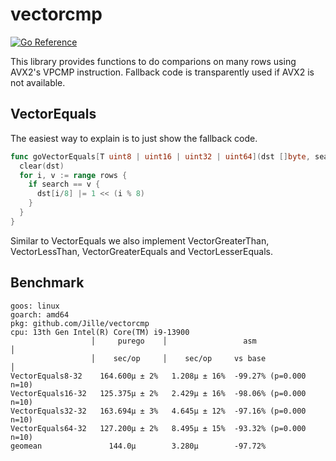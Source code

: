 # vectorcmp

[![Go Reference](https://pkg.go.dev/badge/github.com/Jille/vectorcmp.svg)](https://pkg.go.dev/github.com/Jille/vectorcmp)

This library provides functions to do comparions on many rows using AVX2's VPCMP instruction. Fallback code is transparently used if AVX2 is not available.

## VectorEquals

The easiest way to explain is to just show the fallback code.

```go
func goVectorEquals[T uint8 | uint16 | uint32 | uint64](dst []byte, search T, rows []T) {
  clear(dst)
  for i, v := range rows {
    if search == v {
      dst[i/8] |= 1 << (i % 8)
    }
  }
}
```

Similar to VectorEquals we also implement VectorGreaterThan, VectorLessThan, VectorGreaterEquals and VectorLesserEquals.

## Benchmark

```
goos: linux
goarch: amd64
pkg: github.com/Jille/vectorcmp
cpu: 13th Gen Intel(R) Core(TM) i9-13900
                  │     purego    │                 asm                  │
                  │    sec/op     │    sec/op     vs base                │
VectorEquals8-32    164.600µ ± 2%   1.208µ ± 16%  -99.27% (p=0.000 n=10)
VectorEquals16-32   125.375µ ± 2%   2.429µ ± 16%  -98.06% (p=0.000 n=10)
VectorEquals32-32   163.694µ ± 3%   4.645µ ± 12%  -97.16% (p=0.000 n=10)
VectorEquals64-32   127.200µ ± 2%   8.495µ ± 15%  -93.32% (p=0.000 n=10)
geomean               144.0µ        3.280µ        -97.72%
```
